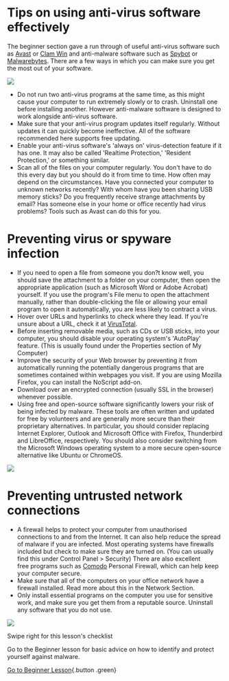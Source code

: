 Tips on using anti-virus software effectively
=============================================

The beginner section gave a run through of useful anti-virus software
such as [Avast](https://www.avast.com) or [Clam
Win](http://www.clamwin.com/) and anti-malware software such as
[Spybot](https://www.safer-networking.org/) or
[Malwarebytes](https://www.malwarebytes.org/). There are a few ways in
which you can make sure you get the most out of your software.

![](malware_adv1.png)

-   Do not run two anti-virus programs at the same time, as this might
    cause your computer to run extremely slowly or to crash. Uninstall
    one before installing another. However anti-malware software is
    designed to work alongside anti-virus software.
-   Make sure that your anti-virus program updates itself regularly.
    Without updates it can quickly become ineffective. All of the
    software recommended here supports free updating.
-   Enable your anti-virus software's 'always on' virus-detection
    feature if it has one. It may also be called 'Realtime Protection,'
    'Resident Protection,' or something similar.
-   Scan all of the files on your computer regularly. You don't have to
    do this every day but you should do it from time to time. How often
    may depend on the circumstances. Have you connected your computer to
    unknown networks recently? With whom have you been sharing USB
    memory sticks? Do you frequently receive strange attachments by
    email? Has someone else in your home or office recently had virus
    problems? Tools such as Avast can do this for you.

Preventing virus or spyware infection
=====================================

-   If you need to open a file from someone you don?t know well, you
    should save the attachment to a folder on your computer, then open
    the appropriate application (such as Microsoft Word or
    Adobe Acrobat) yourself. If you use the program's File menu to open
    the attachment manually, rather than double-clicking the file or
    allowing your email program to open it automatically, you are less
    likely to contract a virus.
-   Hover over URLs and hyperlinks to check where they lead. If you're
    unsure about a URL, check it
    at [VirusTotal](https://www.virustotal.com/#url).
-   Before inserting removable media, such as CDs or USB sticks, into
    your computer, you should disable your operating system's
    'AutoPlay' feature. (This is usually found under the Properties
    section of My Computer)
-   Improve the security of your Web browser by preventing it from
    automatically running the potentially dangerous programs that are
    sometimes contained within webpages you visit. If you are using
    Mozilla Firefox, you can install the NoScript add-on.
-   Download over an encrypted connection (usually SSL in the browser)
    whenever possible.
-   Using free and open-source software significantly lowers your risk
    of being infected by malware. These tools are often written and
    updated for free by volunteers and are generally more secure than
    their proprietary alternatives. In particular, you should consider
    replacing Internet Explorer, Outlook and Microsoft Office with
    Firefox, Thunderbird and LibreOffice, respectively. You should also
    consider switching from the Microsoft Windows operating system to a
    more secure open-source alternative like Ubuntu or ChromeOS.

![](malware_adv2.png)

Preventing untrusted network connections
========================================

-   A firewall helps to protect your computer from unauthorised
    connections to and from the Internet. It can also help reduce the
    spread of malware if you are infected. Most operating systems have
    firewalls included but check to make sure they are turned on. (You
    can usually find this under Control Panel &gt; Security) There are
    also excellent free programs such as
    [Comodo](https://securityinabox.org/comodofirewall_main) Personal
    Firewall, which can help keep your computer secure.
-   Make sure that all of the computers on your office network have a
    firewall installed. Read more about this in the Network Section.
-   Only install essential programs on the computer you use for
    sensitive work, and make sure you get them from a reputable source.
    Uninstall any software that you do not use.

![](malware_adv3.png)

Swipe right for this lesson's checklist

Go to the Beginner lesson for basic advice on how to identify and
protect yourself against malware.

[Go to Beginner Lesson](umbrella://lesson/malware/0){.button .green}
